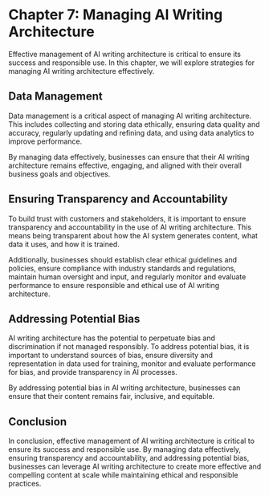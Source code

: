 Chapter 7: Managing AI Writing Architecture
===========================================

Effective management of AI writing architecture is critical to ensure its success and responsible use. In this chapter, we will explore strategies for managing AI writing architecture effectively.

Data Management
---------------

Data management is a critical aspect of managing AI writing architecture. This includes collecting and storing data ethically, ensuring data quality and accuracy, regularly updating and refining data, and using data analytics to improve performance.

By managing data effectively, businesses can ensure that their AI writing architecture remains effective, engaging, and aligned with their overall business goals and objectives.

Ensuring Transparency and Accountability
----------------------------------------

To build trust with customers and stakeholders, it is important to ensure transparency and accountability in the use of AI writing architecture. This means being transparent about how the AI system generates content, what data it uses, and how it is trained.

Additionally, businesses should establish clear ethical guidelines and policies, ensure compliance with industry standards and regulations, maintain human oversight and input, and regularly monitor and evaluate performance to ensure responsible and ethical use of AI writing architecture.

Addressing Potential Bias
-------------------------

AI writing architecture has the potential to perpetuate bias and discrimination if not managed responsibly. To address potential bias, it is important to understand sources of bias, ensure diversity and representation in data used for training, monitor and evaluate performance for bias, and provide transparency in AI processes.

By addressing potential bias in AI writing architecture, businesses can ensure that their content remains fair, inclusive, and equitable.

Conclusion
----------

In conclusion, effective management of AI writing architecture is critical to ensure its success and responsible use. By managing data effectively, ensuring transparency and accountability, and addressing potential bias, businesses can leverage AI writing architecture to create more effective and compelling content at scale while maintaining ethical and responsible practices.
